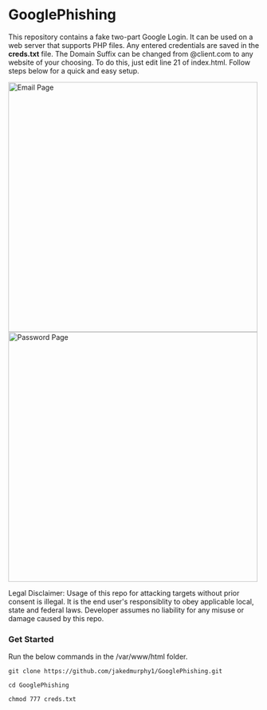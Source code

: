 # GooglePhishing

This repository contains a fake two-part Google Login. It can be used on a web server that supports PHP files. Any entered credentials are saved in the <b>creds.txt</b> file. The Domain Suffix can be changed from @client.com to any website of your choosing. To do this, just edit line 21 of index.html. Follow steps below for a quick and easy setup.

<p float="left">
<img alt='Email Page' src='http://165.227.79.102/img/1.png?q=1' style='width:500px;'/>
<img alt='Password Page' src='http://165.227.79.102/img/2.png' style='width:500px;'/>
</p>

Legal Disclaimer: Usage of this repo for attacking targets without prior consent is illegal. It is the end user's responsiblity to obey applicable local, state and federal laws. Developer assumes no liability for any misuse or damage caused by this repo.

### Get Started

Run the below commands in the /var/www/html folder.

```
git clone https://github.com/jakedmurphy1/GooglePhishing.git
```

```
cd GooglePhishing
```

```
chmod 777 creds.txt
```
